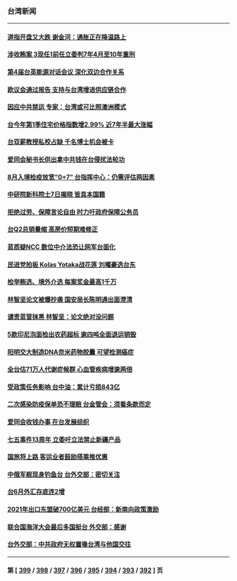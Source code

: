 ### 台湾新闻
---
#### [道指开盘又大跌 谢金河：通胀正在降温路上](../../pages/ncid1349361/n13774818.md) 
#### [涉收贿案 3现任1前任立委判7年4月至10年重刑](../../pages/ncid1349361/n13774773.md) 
#### [第4届台英能源对话会议 深化双边合作关系](../../pages/ncid1349361/n13774495.md) 
#### [欧议会通过报告 支持与台湾增进供应链合作](../../pages/ncid1349361/n13774466.md) 
#### [因应中共禁运 专家：台湾或可比照澳洲模式](../../pages/ncid1349361/n13774021.md) 
#### [台今年第1季住宅价格指数增2.99% 近7年半最大涨幅](../../pages/ncid1349361/n13774141.md) 
#### [台双薪教授私校占缺 千名博士机会被卡](../../pages/ncid1349361/n13774158.md) 
#### [爱同会秘书长供出拿中共钱在台侵扰法轮功](../../pages/ncid1349361/n13773953.md) 
#### [8月入境检疫放宽“0+7” 台指挥中心：仍需评估两因素](../../pages/ncid1349361/n13774111.md) 
#### [中研院新科院士7日揭晓 皆具本国籍](../../pages/ncid1349361/n13774157.md) 
#### [拒绝过劳、保障言论自由 时力吁政府保障公务员](../../pages/ncid1349361/n13774137.md) 
#### [台Q2总销量缩 高房价短期难修正](../../pages/ncid1349361/n13774139.md) 
#### [蓝质疑NCC 数位中介法恐让网军台面化](../../pages/ncid1349361/n13774106.md) 
#### [民进党拍板 Kolas Yotaka战花莲 刘櫂豪选台东](../../pages/ncid1349361/n13774101.md) 
#### [检举贿选、境外介选 每案奖金最高1千万](../../pages/ncid1349361/n13774110.md) 
#### [林智坚论文被爆抄袭 国安局长陈明通出面澄清](../../pages/ncid1349361/n13774109.md) 
#### [谴责蓝营抹黑 林智坚：论文绝对没问题](../../pages/ncid1349361/n13774116.md) 
#### [5款印尼泡面检出农药超标 逾四吨全面退运销毁](../../pages/ncid1349361/n13774120.md) 
#### [阳明交大制造DNA奈米药物胶囊 可望检测癌症](../../pages/ncid1349361/n13774121.md) 
#### [全台估71万人代谢症候群 心血管疾病增逾两倍](../../pages/ncid1349361/n13774122.md) 
#### [受政策任务影响 台中油：累计亏损843亿](../../pages/ncid1349361/n13774065.md) 
#### [二次感染防疫保单恐不理赔 台金管会：须看条款而定](../../pages/ncid1349361/n13774039.md) 
#### [爱同会收钱办事 在台发展组织](../../pages/ncid1349361/n13774054.md) 
#### [七五事件13周年 立委吁立法禁止新疆产品](../../pages/ncid1349361/n13774059.md) 
#### [国旅将上路 客运业者鼓励搭乘推优惠](../../pages/ncid1349361/n13774042.md) 
#### [中俄军舰现身钓鱼台 台外交部：密切关注](../../pages/ncid1349361/n13774034.md) 
#### [台6月外汇存底连2增](../../pages/ncid1349361/n13774069.md) 
#### [2021年出口东盟破700亿美元 台经部：新南向政策激励](../../pages/ncid1349361/n13774026.md) 
#### [联合国海洋大会最后多国挺台 外交部：感谢](../../pages/ncid1349361/n13774020.md) 
#### [台外交部：中共政府无权置喙台湾与他国交往](../../pages/ncid1349361/n13773963.md) 

---
#### 第 [ [399](./399.md) / [398](./398.md) / [397](./397.md) / [396](./396.md) / [395](./395.md) / [394](./394.md) / [393](./393.md) / [392](./392.md) ] 页
